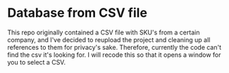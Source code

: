 # Database from CSV file

This repo originally contained a CSV file with SKU's from a certain company, and I've decided to reupload the project and cleaning up all references to them for privacy's sake. Therefore, currently the code can't find the csv it's looking for. I will recode this so that it opens a window for you to select a CSV.